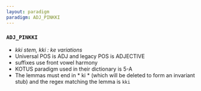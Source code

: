 ```yaml
---
layout: paradigm
paradigm: ADJ_PINKKI
---
```

### ` ADJ_PINKKI `

* _kki stem, kki : ke variations_
* Universal POS is ADJ and legacy POS is ADJECTIVE
* suffixes use front vowel harmony
* KOTUS paradigm used in their dictionary is 5-A
* The lemmas must end in * ki * (which will be deleted to form an invariant stub) and the regex matching the lemma is ` kki `
